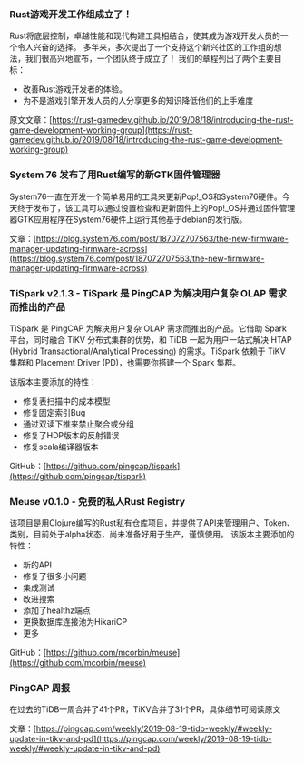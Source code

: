 ### Rust游戏开发工作组成立了！
Rust将底层控制，卓越性能和现代构建工具相结合，使其成为游戏开发人员的一个令人兴奋的选择。 多年来，多次提出了一个支持这个新兴社区的工作组的想法，我们很高兴地宣布，一个团队终于成立了！
我们的章程列出了两个主要目标：
* 改善Rust游戏开发者的体验。
* 为不是游戏引擎开发人员的人分享更多的知识降低他们的上手难度

原文文章：[https://rust-gamedev.github.io/2019/08/18/introducing-the-rust-game-development-working-group](https://rust-gamedev.github.io/2019/08/18/introducing-the-rust-game-development-working-group)

### System 76 发布了用Rust编写的新GTK固件管理器
System76一直在开发一个简单易用的工具来更新Pop!_OS和System76硬件。今天终于发布了，该工具可以通过设置检查和更新固件上的Pop!_OS并通过固件管理器GTK应用程序在System76硬件上运行其他基于debian的发行版。

文章：[https://blog.system76.com/post/187072707563/the-new-firmware-manager-updating-firmware-across](https://blog.system76.com/post/187072707563/the-new-firmware-manager-updating-firmware-across)


### TiSpark v2.1.3 - TiSpark 是 PingCAP 为解决用户复杂 OLAP 需求而推出的产品
TiSpark 是 PingCAP 为解决用户复杂 OLAP 需求而推出的产品。它借助 Spark 平台，同时融合 TiKV 分布式集群的优势，和 TiDB 一起为用户一站式解决 HTAP (Hybrid Transactional/Analytical Processing) 的需求。TiSpark 依赖于 TiKV 集群和 Placement Driver (PD)，也需要你搭建一个 Spark 集群。

该版本主要添加的特性：
* 修复表扫描中的成本模型
* 修复固定索引Bug
* 通过双读下推来禁止聚合或分组
* 修复了HDP版本的反射错误
* 修复scala编译器版本

GitHub：[https://github.com/pingcap/tispark](https://github.com/pingcap/tispark)

### Meuse v0.1.0 - 免费的私人Rust Registry

该项目是用Clojure编写的Rust私有仓库项目，并提供了API来管理用户、Token、类别，目前处于alpha状态，尚未准备好用于生产，谨慎使用。
该版本主要添加的特性：
* 新的API
* 修复了很多小问题
* 集成测试
* 改进搜索
* 添加了healthz端点
* 更换数据库连接池为HikariCP
* 更多

GitHub：[https://github.com/mcorbin/meuse](https://github.com/mcorbin/meuse)

### PingCAP 周报

在过去的TiDB一周合并了41个PR，TiKV合并了31个PR，具体细节可阅读原文

文章：[https://pingcap.com/weekly/2019-08-19-tidb-weekly/#weekly-update-in-tikv-and-pd](https://pingcap.com/weekly/2019-08-19-tidb-weekly/#weekly-update-in-tikv-and-pd)